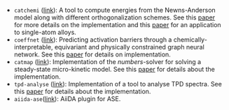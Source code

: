 - `catchemi` ([link](https://github.com/sudarshanv01/CatChemi)): A tool to compute energies from the Newns-Anderson model along with different orthogonalization schemes. See this [paper](https://pubs.aip.org/aip/jcp/article/156/23/231102/2841333/Limits-to-scaling-relations-between-adsorption) for more details on the implementation and this [paper](https://pubs.rsc.org/en/content/articlehtml/2023/sc/d2sc05772g) for an application to single-atom alloys.
- `coeffnet` ([link](https://github.com/sudarshanv01/coeffnet)): Predicting activation barriers through a chemically-interpretable, equivariant and physically constrained graph neural network. See this [paper](https://chemrxiv.org/engage/chemrxiv/article-details/64e1c0e1694bf1540caa4eae) for details on implementation.
- `catmap` ([link](https://github.com/sudarshanv01/catmap)): Implementation of the _numbers_-solver for solving a steady-state micro-kinetic model. See this [paper](https://chemrxiv.org/engage/chemrxiv/article-details/6478e5a9e64f843f412a32a8) for details about the implementation.
- `tpd-analyse` ([link](https://github.com/sudarshanv01/tpd-analyse)): Implementation of a tool to analyse TPD spectra. See this [paper](https://pubs.rsc.org/en/content/articlelanding/2021/cp/d1cp01992a/unauth) for details about the implementation.
- `aiida-ase`([link](https://github.com/aiidaplugins/aiida-ase)): AiiDA plugin for ASE. 
